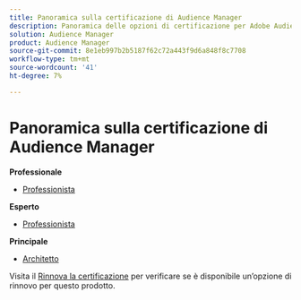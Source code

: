 ```yaml
---
title: Panoramica sulla certificazione di Audience Manager
description: Panoramica delle opzioni di certificazione per Adobe Audience Manager
solution: Audience Manager
product: Audience Manager
source-git-commit: 8e1eb997b2b5187f62c72a443f9d6a848f8c7708
workflow-type: tm+mt
source-wordcount: '41'
ht-degree: 7%

---
```


# Panoramica sulla certificazione di Audience Manager

**Professionale**

* [Professionista](/help/certifications/aam/aam-p-business.md) <!--AD0-E458-->

**Esperto**

* [Professionista](/help/certifications/aam/aam-e-business.md) <!--AD0-E457-->

**Principale**

* [Architetto](/help/certifications/aam/aam-m-architect.md) <!--AD0-E454-->

Visita il [Rinnova la certificazione](/help/certifications/renew.md) per verificare se è disponibile un’opzione di rinnovo per questo prodotto.
